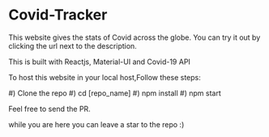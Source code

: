 # Covid-Tracker
This  website gives the stats of Covid across the globe. You can try it out by clicking the url next to the description.

This is built with Reactjs, Material-UI and  Covid-19 API

To host this website in your local host,Follow these steps:

#) Clone the repo
#) cd [repo_name]
#) npm install
#) npm start

Feel free to send the PR.

while you are here you can leave a star to the repo :)

